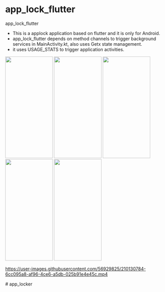 # app_lock_flutter

app_lock_flutter

- This is a applock application based on flutter and it is only for Android.
- app_lock_flutter depends on method channels to trigger background services in MainActivity.kt, also uses Getx state management.
- it uses USAGE_STATS to trigger application activities.


<!-- ![Screenshot_20221231-135028](https://user-images.githubusercontent.com/56929825/210130743-d30f5155-3b4e-4d49-9c73-718f20901592.jpg | width=100) -->
<!-- ![Screenshot_20221231-135034](https://user-images.githubusercontent.com/56929825/210130744-7f2e208a-5447-49c8-bc35-1c6ccfe48a48.jpg | width=100) -->
<!-- ![Screenshot_20221231-135042](https://user-images.githubusercontent.com/56929825/210130749-59f770c6-2304-489b-b56f-3533b8baa39d.jpg | width=100) -->
<!-- ![Screenshot_20221231-135140](https://user-images.githubusercontent.com/56929825/210130753-61431b86-5d3a-4909-88c9-0ebb16e2b1cf.jpg | width=100) -->
<!-- ![Screenshot_20221231-135047](https://user-images.githubusercontent.com/56929825/210130756-4498aabd-cf84-4bc6-a777-64323f732d33.jpg | width=100) -->

<img src="https://user-images.githubusercontent.com/56929825/210130743-d30f5155-3b4e-4d49-9c73-718f20901592.jpg" width="150" height="320"> <img src="https://user-images.githubusercontent.com/56929825/210130744-7f2e208a-5447-49c8-bc35-1c6ccfe48a48.jpg" width="150" height="320"> 
<img src="https://user-images.githubusercontent.com/56929825/210130749-59f770c6-2304-489b-b56f-3533b8baa39d.jpg" width="150" height="320">
<img src="https://user-images.githubusercontent.com/56929825/210130753-61431b86-5d3a-4909-88c9-0ebb16e2b1cf.jpg" width="150" height="320">
<img src="https://user-images.githubusercontent.com/56929825/210130756-4498aabd-cf84-4bc6-a777-64323f732d33.jpg" width="150" height="320">



https://user-images.githubusercontent.com/56929825/210130784-6cc095a8-af96-4ce6-a5db-025b91e4e45c.mp4

#   a p p _ l o c k e r  
 